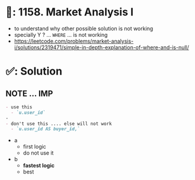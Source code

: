 # 📄: 1158. Market Analysis I

- to understand why other possible solution is not working
- specially Y ? ... `WHERE` ... is not working
- https://leetcode.com/problems/market-analysis-i/solutions/2319471/simple-in-depth-explanation-of-where-and-is-null/

# ✅: Solution

## NOTE ... IMP
```md
- use this
  - `u.user_id`
-
- don't use this .... else will not work
  - `u.user_id AS buyer_id,`
```

- a
  - first logic
  - do not use it
- b
  - **fastest logic**
  - best
